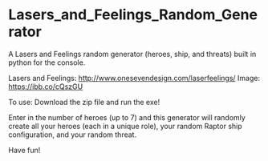 # Lasers_and_Feelings_Random_Generator
A Lasers and Feelings random generator (heroes, ship, and threats) built in python for the console.

Lasers and Feelings: http://www.onesevendesign.com/laserfeelings/
Image: https://ibb.co/cQszGU

To use: Download the zip file and run the exe!

Enter in the number of heroes (up to 7) and this generator will randomly create all your heroes (each in a unique role), your random Raptor ship configuration, and your random threat.

Have fun!
